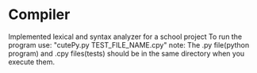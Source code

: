# Compiler
Implemented lexical and syntax analyzer for a school project
To run the program use: "cutePy.py TEST_FILE_NAME.cpy"
note: The .py file(python program) and .cpy files(tests) should be in the same directory when you execute them.
